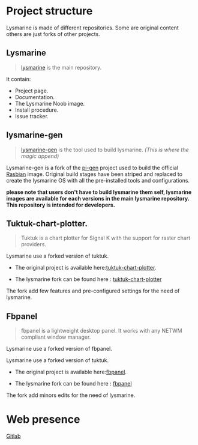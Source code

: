 # Project structure
Lysmarine is made of different repositories. Some are original content others are just forks of other projects.  

## Lysmarine
> [lysmarine](https://gitlab.com/lysmarine/lysmarine) is the main repository.

It contain:
- Project page.
- Documentation.
- The Lysmarine Noob image.
- Install procedure.
- Issue tracker.



## lysmarine-gen
 > [lysmarine-gen](https://gitlab.com/lysmarine/lysmarine-gen) is the tool used to build lysmarine. *(This is where the magic append)*

  Lysmarine-gen is a fork of the [pi-gen](https://github.com/RPi-Distro/pi-gen) project used to build the official [Rasbian](https://www.raspberrypi.org/downloads/raspbian/) image. Original build stages have been striped and replaced to create the lysmarine OS with all the pre-installed tools and configurations.

  **please note that users don't have to build lysmarine them self, lysmarine images are available for each versions in the main lysmarine repository. This repository is intended for developers.**   



## Tuktuk-chart-plotter.
> Tuktuk is a chart plotter for Signal K with the support for raster chart providers.

  Lysmarine use a forked version of tuktuk.

   - The original project is available here:[tuktuk-chart-plotter](https://github.com/vokkim/tuktuk-chart-plotter).

   - The lysmarine fork can be found here : [tuktuk-chart-plotter](https://gitlab.com/FredericGuilbault/tuktuk-chart-plotter)

The fork add few features and pre-configured settings for the need of lysmarine.




## Fbpanel
> fbpanel is a lightweight desktop panel. It works with any NETWM compliant window manager.

Lysmarine use a forked version of fbpanel.

Lysmarine use a forked version of tuktuk.

 - The original project is available here:[fbpanel](https://aanatoly.github.io/fbpanel/).

 - The lysmarine fork can be found here : [fbpanel](https://gitlab.com/FredericGuilbault/fbpanel)

The fork add minors edits for the need of lysmarine.



# Web presence
[Gitlab](https://gitlab.com/lysmarine)
